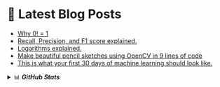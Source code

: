 # 📩 Latest Blog Posts 
<!-- BLOG-POST-LIST:START -->
- [Why 0! = 1](https://prathamprasoon.codes/why-0-1)
- [Recall, Precision, and F1 score explained.](https://prathamprasoon.codes/recall-precision-and-f1-score-explained)
- [Logarithms explained.](https://prathamprasoon.codes/logarithms-explained)
- [Make beautiful pencil sketches using OpenCV in 9 lines of code](https://prathamprasoon.codes/make-beautiful-pencil-sketches-using-opencv-in-9-lines-of-code)
- [This is what your first 30 days of machine learning should look like.](https://prathamprasoon.codes/this-is-what-your-first-30-days-of-machine-learning-should-look-like)
<!-- BLOG-POST-LIST:END -->

<details>
  <summary>📊 <b><i>GitHub Stats</i></b></summary>
  <img src="https://github-readme-stats.vercel.app/api?username=prasoonpratham&show_icons=true&theme=gotham" alt="Darsh Shah GitHub Stats" />
</details> 
